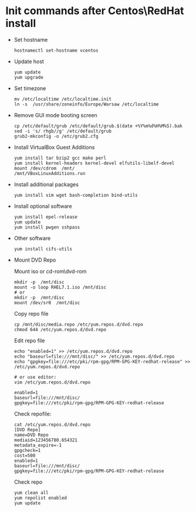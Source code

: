 # Init commands after Centos\RedHat install

- Set hostname

      hostnamectl set-hostname vcentos

- Update host

      yum update
      yum upgrade

- Set timezone

      mv /etc/localtime /etc/localtime.init
      ln -s  /usr/share/zoneinfo/Europe/Warsaw /etc/localtime

- Remove GUI mode booting screen

      cp /etc/default/grub /etc/default/grub.$(date +%Y%m%d%H%M%S).bak
      sed -i 's/ rhgb//g' /etc/default/grub
      grub2-mkconfig -o /etc/grub2.cfg

- Install VirtualBox Guest Additions

      yum install tar bzip2 gcc make perl
      yum install kernel-headers kernel-devel elfutils-libelf-devel
      mount /dev/cdrom  /mnt/
      /mnt/VBoxLinuxAdditions.run

- Install additional packages

      yum install vim wget bash-completion bind-utils

- Install optional software

      yum install epel-release
      yum update
      yum install pwgen sshpass

- Other software

      yum install cifs-utils

- Mount DVD Repo

    Mount iso or cd-rom\dvd-rom

      mkdir -p  /mnt/disc
      mount -o loop RHEL7.1.iso /mnt/disc
      # or
      mkdir -p  /mnt/disc
      mount /dev/sr0  /mnt/disc

    Copy repo file

      cp /mnt/disc/media.repo /etc/yum.repos.d/dvd.repo
      chmod 644 /etc/yum.repos.d/dvd.repo

    Edit repo file

      echo "enabled=1" >> /etc/yum.repos.d/dvd.repo
      echo "baseurl=file:///mnt/disc/" >> /etc/yum.repos.d/dvd.repo
      echo "gpgkey=file:///etc/pki/rpm-gpg/RPM-GPG-KEY-redhat-release" >> /etc/yum.repos.d/dvd.repo

      # or use editor:
      vim /etc/yum.repos.d/dvd.repo

      enabled=1
      baseurl=file:///mnt/disc/
      gpgkey=file:///etc/pki/rpm-gpg/RPM-GPG-KEY-redhat-release

    Check repofile:

      cat /etc/yum.repos.d/dvd.repo
      [DVD Repo]
      name=DVD Repo
      mediaid=123456780.654321
      metadata_expire=-1
      gpgcheck=1
      cost=500
      enabled=1
      baseurl=file:///mnt/disc/
      gpgkey=file:///etc/pki/rpm-gpg/RPM-GPG-KEY-redhat-release

    Check repo

      yum clean all
      yum repolist enabled
      yum update
